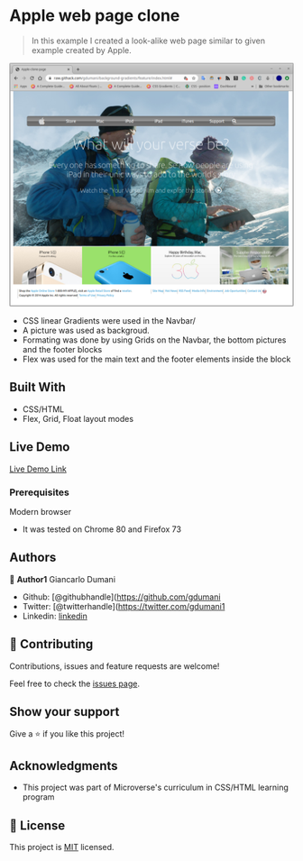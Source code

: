# Apple web page clone
>In this example I created a look-alike web page similar to given example created by Apple.


![screenshot](./images/Screenshot_2020-03-07_02-15-06.png)

- CSS linear Gradients were used in the Navbar/
- A picture was used as backgroud.
- Formating was done by using Grids on the Navbar, the bottom pictures and the footer blocks
- Flex was used for the main text and the footer elements inside the block


## Built With

- CSS/HTML
- Flex, Grid, Float layout modes

## Live Demo

[Live Demo Link](https://raw.githack.com/gdumani/background-gradients/feature/index.html)



### Prerequisites
Modern browser
- It was tested on Chrome 80 and Firefox 73



## Authors

👤 **Author1**
Giancarlo Dumani

- Github: [@githubhandle](https://github.com/gdumani
- Twitter: [@twitterhandle](https://twitter.com/gdumani1
- Linkedin: [linkedin](https://www.linkedin.com/in/giancarlo-dumani-a7364a1a1/)

## 🤝 Contributing

Contributions, issues and feature requests are welcome!

Feel free to check the [issues page](issues/).

## Show your support

Give a ⭐️ if you like this project!

## Acknowledgments

- This project was part of Microverse's curriculum in CSS/HTML learning program


## 📝 License

This project is [MIT](lic.url) licensed.
